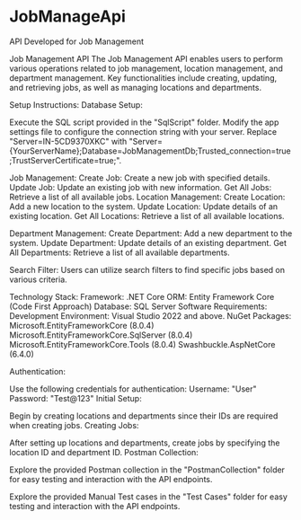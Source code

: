 # JobManageApi
API Developed for Job Management

Job Management API
The Job Management API enables users to perform various operations related to job management, location management, and department management. Key functionalities include creating, updating, and retrieving jobs, as well as managing locations and departments.

Setup Instructions:
Database Setup:

Execute the SQL script provided in the "SqlScript" folder.
Modify the app settings file to configure the connection string with your server. Replace "Server=IN-5CD9370XKC" with "Server={YourServerName};Database=JobManagementDb;Trusted_connection=true;TrustServerCertificate=true;".


Job Management:
Create Job: Create a new job with specified details.
Update Job: Update an existing job with new information.
Get All Jobs: Retrieve a list of all available jobs.
Location Management:
Create Location: Add a new location to the system.
Update Location: Update details of an existing location.
Get All Locations: Retrieve a list of all available locations.

Department Management:
Create Department: Add a new department to the system.
Update Department: Update details of an existing department.
Get All Departments: Retrieve a list of all available departments.

Search Filter:
Users can utilize search filters to find specific jobs based on various criteria.

Technology Stack:
Framework: .NET Core
ORM: Entity Framework Core (Code First Approach)
Database: SQL Server
Software Requirements:
Development Environment: Visual Studio 2022 and above.
NuGet Packages:
Microsoft.EntityFrameworkCore (8.0.4)
Microsoft.EntityFrameworkCore.SqlServer (8.0.4)
Microsoft.EntityFrameworkCore.Tools (8.0.4)
Swashbuckle.AspNetCore (6.4.0)

Authentication:

Use the following credentials for authentication:
Username: "User"
Password: "Test@123"
Initial Setup:

Begin by creating locations and departments since their IDs are required when creating jobs.
Creating Jobs:

After setting up locations and departments, create jobs by specifying the location ID and department ID.
Postman Collection:

Explore the provided Postman collection in the "PostmanCollection" folder for easy testing and interaction with the API endpoints.

Explore the provided Manual Test cases in the "Test Cases" folder for easy testing and interaction with the API endpoints.
